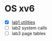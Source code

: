 # OS xv6

- [x] [lab1 utilities](./lab1_utilities/lab1.md)
- [ ] lab2 system calls
- [ ] lab3 page tables

